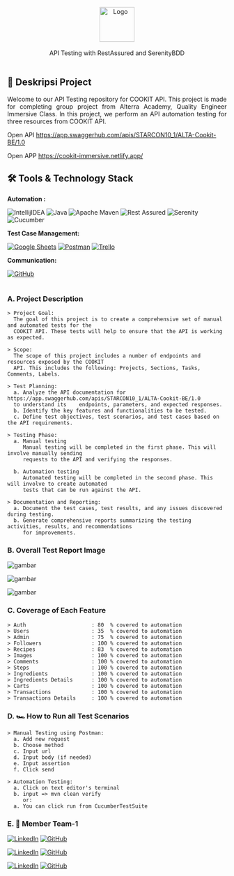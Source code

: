 
   <p align="center">
    <a href="https://cookit-immersive.netlify.app/">
    <img src="https://i.imgur.com/vZfkIIt.png" alt="Logo" height="80">
    </a>
  <br/>
    <br>API Testing with RestAssured and SerenityBDD
    <br />
    <br />
  </p>
</div>

## 📑 Deskripsi Project
<p align="justify">Welcome to our API Testing repository for COOKIT API. This project is made for completing group project from Alterra Academy, Quality Engineer Immersive Class. In this project, we perform an API automation testing for three resources from COOKIT API. </p>

Open API https://app.swaggerhub.com/apis/STARCON10_1/ALTA-Cookit-BE/1.0

Open APP https://cookit-immersive.netlify.app/

## 🛠 Tools & Technology Stack

**Automation :**

![IntellijIDEA](https://img.shields.io/badge/IntelliJIDEA-000000.svg?style=for-the-badge&logo=intellij-idea&logoColor=white)
![Java](https://img.shields.io/badge/java-%23ED8B00.svg?style=for-the-badge&logo=java&logoColor=white)
![Apache Maven](https://img.shields.io/badge/Apache%20Maven-C71A36?style=for-the-badge&logo=Apache%20Maven&logoColor=white)
![Rest Assured](https://img.shields.io/badge/-rest%20assured-000000?style=for-the-badge&logo=rest-assured&logoColor=black)
![Serenity](https://img.shields.io/badge/-serenity-16a67a?style=for-the-badge&logo=serenity&logoColor=black)
![Cucumber](https://img.shields.io/badge/-cucumber-4bc47b?style=for-the-badge&logo=cucumber&logoColor=black)

**Test Case Management:**  

[![Google Sheets](https://img.shields.io/badge/-Google%20sheets-4bc47b?style=for-the-badge&logoColor=black)](https://docs.google.com/spreadsheets/d/1Jd1KRGa16MUq6HWGJdycHC7nT4FFiqyfMpeI8Z_vhTc/edit?usp=sharing)
[![Postman](https://img.shields.io/badge/Postman-FF6C37?style=for-the-badge&logo=postman&logoColor=white)](https://lively-station-149019.postman.co/workspace/TEAM-D---COOKIT~de3aa802-81f3-4810-bc47-dccccbae4d91/collection/21751748-0f783ec4-2037-44e3-bb70-3e1ae0efb476?action=share&creator=21751748)
[![Trello](https://img.shields.io/badge/Trello-%23026AA7.svg?style=for-the-badge&logo=Trello&logoColor=white)](https://trello.com/b/x4mtkPka/cookit)

**Communication:**  

[![GitHub](https://img.shields.io/badge/github%20Project-%23121011.svg?style=for-the-badge&logo=github&logoColor=white)](https://github.com/CAPSTONE-COOKIT-QA11)

#

### A. Project Description
    > Project Goal:
      The goal of this project is to create a comprehensive set of manual and automated tests for the 
      COOKIT API. These tests will help to ensure that the API is working as expected.
  
    > Scope:
      The scope of this project includes a number of endpoints and resources exposed by the COOKIT
      API. This includes the following: Projects, Sections, Tasks, Comments, Labels.
    
    > Test Planning:
      a. Analyze the API documentation for https://app.swaggerhub.com/apis/STARCON10_1/ALTA-Cookit-BE/1.0 
      to understand its    endpoints, parameters, and expected responses.
      b. Identify the key features and functionalities to be tested.
      c. Define test objectives, test scenarios, and test cases based on the API requirements.

    > Testing Phase:
      a. Manual testing
         Manual testing will be completed in the first phase. This will involve manually sending 
         requests to the API and verifying the responses.
   
      b. Automation testing
         Automated testing will be completed in the second phase. This will involve to create automated 
         tests that can be run against the API.

    > Documentation and Reporting:
      a. Document the test cases, test results, and any issues discovered during testing.
      b. Generate comprehensive reports summarizing the testing activities, results, and recommendations 
         for improvements.

### B. Overall Test Report Image

![gambar](https://github.com/CAPSTONE-COOKIT-QA11/API/assets/124779557/5ac0b365-2646-4583-9280-079b2cdfc104)

![gambar](https://github.com/CAPSTONE-COOKIT-QA11/API/assets/124779557/e1a79937-fc19-4110-a412-9bdfa8010769)

![gambar](https://github.com/CAPSTONE-COOKIT-QA11/API/assets/124779557/d073592b-0139-49cd-b99c-227744428ca7)

### C. Coverage of Each Feature
    > Auth                     : 80  % covered to automation
    > Users                    : 35  % covered to automation
    > Admin                    : 75  % covered to automation
    > Followers                : 100 % covered to automation
    > Recipes                  : 83  % covered to automation
    > Images                   : 100 % covered to automation
    > Comments                 : 100 % covered to automation
    > Steps                    : 100 % covered to automation
    > Ingredients              : 100 % covered to automation
    > Ingredients Details      : 100 % covered to automation
    > Carts                    : 100 % covered to automation
    > Transactions             : 100 % covered to automation
    > Transactions Details     : 100 % covered to automation

### D. 🏎️ How to Run all Test Scenarios
    > Manual Testing using Postman:
      a. Add new request
      b. Choose method
      c. Input url
      d. Input body (if needed)
      e. Input assertion
      f. Click send

    > Automation Testing:
      a. Click on text editor's terminal
      b. input => mvn clean verify
         or:
      a. You can click run from CucumberTestSuite

### E. 📱 Member Team-1 

  [![LinkedIn](https://img.shields.io/badge/-Tris%20Jansen-white?style=for-the-badge&logo=linkedin&logoColor=blue)](https://www.linkedin.com/in/tris-jansen-lumban-toruan-aab843158/)
  [![GitHub](https://img.shields.io/badge/-TrisJansen-white?style=for-the-badge&logo=github&logoColor=black)](https://github.com/TrisJansen)
  
  [![LinkedIn](https://img.shields.io/badge/-Ardhi%20Wiranata-white?style=for-the-badge&logo=linkedin&logoColor=blue)](https://www.linkedin.com/in/ardhi-wiranata/)
  [![GitHub](https://img.shields.io/badge/-Ardhi1102-white?style=for-the-badge&logo=github&logoColor=black)]([https://github.com/arumcute](https://github.com/Ardhi1102))

  [![LinkedIn](https://img.shields.io/badge/-Arum%20Puspa-white?style=for-the-badge&logo=linkedin&logoColor=blue)](https://www.linkedin.com/in/arum-puspa-khinanthi-b3683b221)
  [![GitHub](https://img.shields.io/badge/-ArumCute-white?style=for-the-badge&logo=github&logoColor=black)](https://github.com/arumcute)
 
    
